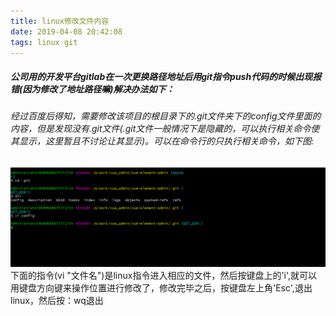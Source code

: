 ```yaml
---
title: linux修改文件内容
date: 2019-04-08 20:42:08
tags: linux git
---
```

##### 公司用的开发平台gitlab在一次更换路径地址后用git指令push代码的时候出现报错(因为修改了地址路径嘛)解决办法如下：
###### 经过百度后得知，需要修改该项目的根目录下的.git文件夹下的config文件里面的内容，但是发现没有.git文件(.git文件一般情况下是隐藏的，可以执行相关命令使其显示，这里暂且不讨论让其显示)。可以在命令行的只执行相关命令，如下图:
![logo](modify-path/lunix1.png)
下面的指令(vi "文件名")是linux指令进入相应的文件，然后按键盘上的'i',就可以用键盘方向键来操作位置进行修改了，修改完毕之后，按键盘左上角'Esc',退出linux，然后按：wq退出